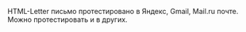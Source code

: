 HTML-Letter письмо протестировано в Яндекс, Gmail, Mail.ru  почте. Можно протестировать и в других.
